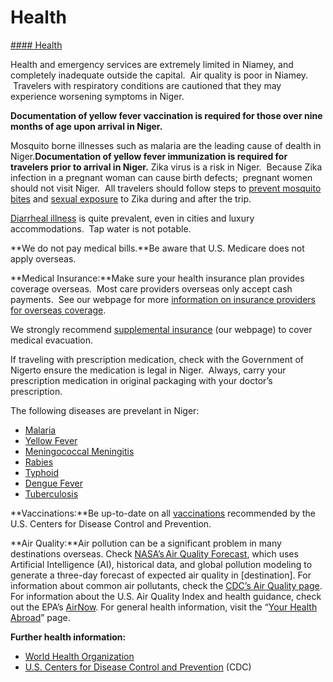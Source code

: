 # Health

[#### Health](javascript:void(0); "Health")

Health and emergency services are extremely limited in Niamey, and completely inadequate outside the capital.  Air quality is poor in Niamey.  Travelers with respiratory conditions are cautioned that they may experience worsening symptoms in Niger.

**Documentation of yellow fever vaccination is required for those over nine months of age upon arrival in Niger.**

Mosquito borne illnesses such as malaria are the leading cause of dealth in Niger.**Documentation of yellow fever immunization is required for travelers prior to arrival in Niger.** Zika virus is a risk in Niger.  Because Zika infection in a pregnant woman can cause birth defects;  pregnant women should not visit Niger.  All travelers should follow steps to [prevent mosquito bites](https://wwwnc.cdc.gov/travel/page/avoid-bug-bites) and [sexual exposure](https://www.cdc.gov/zika/prevention/protect-yourself-during-sex.html) to Zika during and after the trip.

[Diarrheal illness](http://wwwnc.cdc.gov/travel/page/travelers-diarrhea) is quite prevalent, even in cities and luxury accommodations.  Tap water is not potable.

**We do not pay medical bills.**Be aware that U.S. Medicare does not apply overseas.

**Medical Insurance:**Make sure your health insurance plan provides coverage overseas.  Most care providers overseas only accept cash payments.  See our webpage for more [information on insurance providers for overseas coverage](http://travel.state.gov/content/passports/en/go/health/insurance-providers.html).

We strongly recommend [supplemental insurance](http://travel.state.gov/content/passports/english/go/health/insurance-providers.html) (our webpage) to cover medical evacuation.

If traveling with prescription medication, check with the Government of Nigerto ensure the medication is legal in Niger.  Always, carry your prescription medication in original packaging with your doctor’s prescription.

The following diseases are prevelant in Niger:

* [Malaria](https://wwwnc.cdc.gov/travel/yellowbook/2012/chapter-3-infectious-diseases-related-to-travel/malaria)
* [Yellow Fever](https://wwwnc.cdc.gov/travel/yellowbook/2012/chapter-3-infectious-diseases-related-to-travel/yellow-fever)
* [Meningococcal Meningitis](https://wwwnc.cdc.gov/travel/yellowbook/2012/chapter-3-infectious-diseases-related-to-travel/meningococcal-disease)
* [Rabies](https://wwwnc.cdc.gov/travel/yellowbook/2012/chapter-3-infectious-diseases-related-to-travel/rabies)
* [Typhoid](https://wwwnc.cdc.gov/travel/yellowbook/2012/chapter-3-infectious-diseases-related-to-travel/typhoid-and-paratyphoid-fever)
* [Dengue Fever](https://wwwnc.cdc.gov/travel/yellowbook/2014/chapter-3-infectious-diseases-related-to-travel/dengue)
* [Tuberculosis](https://wwwnc.cdc.gov/travel/yellowbook/2012/chapter-3-infectious-diseases-related-to-travel/tuberculosis.htm)

**Vaccinations:**Be up-to-date on all [vaccinations](http://wwwnc.cdc.gov/travel/page/vaccinations.htm) recommended by the U.S. Centers for Disease Control and Prevention.

**Air Quality:**Air pollution can be a significant problem in many destinations overseas. Check [NASA’s Air Quality Forecast](https://aeronet.gsfc.nasa.gov/new_web/aqforecast), which uses Artificial Intelligence (AI), historical data, and global pollution modeling to generate a three-day forecast of expected air quality in [destination]. For information about common air pollutants, check the [CDC’s Air Quality page](https://www.cdc.gov/air-quality/pollutants/). For information about the U.S. Air Quality Index and health guidance, check out the EPA’s [AirNow](https://www.airnow.gov/aqi/aqi-basics/). For general health information, visit the “[Your Health Abroad](https://travel.state.gov/content/travel/en/international-travel/before-you-go/your-health-abroad.html)” page.

**Further health information:**

* [World Health Organization](https://www.who.int/countries)
* [U.S. Centers for Disease Control and Prevention](http://wwwnc.cdc.gov/travel/) (CDC)